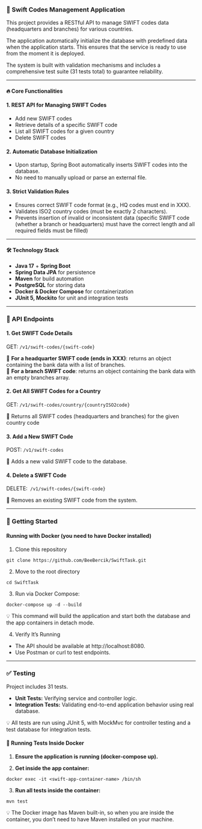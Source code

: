 ### 🏦 Swift Codes Management Application

This project provides a RESTful API to manage SWIFT codes data (headquarters and branches) for various countries. 

The application automatically initialize the database with predefined data when the application starts. This ensures that the service is ready to use from the moment it is deployed.

The system is built with validation mechanisms and includes a comprehensive test suite (31 tests total) to guarantee reliability.

---

#### 🔥 Core Functionalities

#### 1. REST API for Managing SWIFT Codes
- Add new SWIFT codes
- Retrieve details of a specific SWIFT code
- List all SWIFT codes for a given country
- Delete SWIFT codes

#### 2. Automatic Database Initialization
- Upon startup, Spring Boot automatically inserts SWIFT codes into the database.
- No need to manually upload or parse an external file.

#### 3. Strict Validation Rules
- Ensures correct SWIFT code format (e.g., HQ codes must end in XXX).
- Validates ISO2 country codes (must be exactly 2 characters).
- Prevents insertion of invalid or inconsistent data (specific SWIFT code (whether a branch or headquarters) must have the correct length and all required fields must be filled)

---

#### 🛠️  Technology Stack
- **Java 17** + **Spring Boot**
- **Spring Data JPA** for persistence
- **Maven** for build automation
- **PostgreSQL** for storing data
- **Docker & Docker Compose** for containerization
- **JUnit 5, Mockito** for unit and integration tests

---

### 📌 API Endpoints

#### 1. Get SWIFT Code Details

GET: `/v1/swift-codes/{swift-code}`

🔹 **For a headquarter SWIFT code (ends in XXX)**: returns an object containing the bank data with a list of branches.<br>
🔹 **For a branch SWIFT code**: returns an object containing the bank data with an empty branches array.

#### 2. Get All SWIFT Codes for a Country

GET: `/v1/swift-codes/country/{countryISO2code}`

🔹 Returns all SWIFT codes (headquarters and branches) for the given country code

#### 3. Add a New SWIFT Code

POST: `/v1/swift-codes`

🔹 Adds a new valid SWIFT code to the database.

#### 4. Delete a SWIFT Code

DELETE:` /v1/swift-codes/{swift-code}`

🔹 Removes an existing SWIFT code from the system.

---

### 🚀 Getting Started

#### Running with Docker (you need to have Docker installed)
1. Clone this repository<br>
```
git clone https://github.com/BeeBercik/SwiftTask.git
```
2. Move to the root directory<br>
```
cd SwiftTask
``` 
3. Run via Docker Compose:<br>
```
docker-compose up -d --build
```
💡 This command will build the application and start both the database and the app containers in detach mode.

4. Verify It’s Running
- The API should be available at http://localhost:8080.
- Use Postman or curl to test endpoints.

---

### ✅ Testing

Project includes 31 tests.
- **Unit Tests:** Verifying service and controller logic.
- **Integration Tests:** Validating end-to-end application behavior using real database.

💡 All tests are run using JUnit 5, with MockMvc for controller testing and a test database for integration tests.

#### 🔹 Running Tests Inside Docker
1.	**Ensure the application is running (docker-compose up).**

2.	**Get inside the app container:**<br>
```
docker exec -it <swift-app-container-name> /bin/sh
```

3. **Run all tests inside the container:**<br>
```
mvn test
```

💡 The Docker image has Maven built-in, so when you are inside the container, you don’t need to have Maven installed on your machine.

